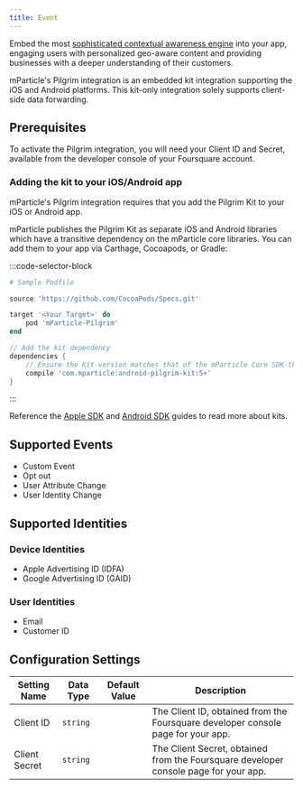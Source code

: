 ```yaml
---
title: Event
---
```


Embed the most [sophisticated contextual awareness engine](https://foursquare.com/products/pilgrim-sdk/) into your app, engaging users with personalized geo-aware content and providing businesses with a deeper understanding of their customers.

mParticle's Pilgrim integration is an embedded kit integration supporting the iOS and Android platforms. This kit-only integration solely supports client-side data forwarding.

## Prerequisites

To activate the Pilgrim integration, you will need your Client ID and Secret, available from the developer console of your Foursquare account.

### Adding the kit to your iOS/Android app

mParticle's Pilgrim integration requires that you add the Pilgrim Kit to your iOS or Android app.

mParticle publishes the Pilgrim Kit as separate iOS and Android libraries which have a transitive dependency on the mParticle core libraries. You can add them to your app via Carthage, Cocoapods, or Gradle:

:::code-selector-block
~~~ruby
# Sample Podfile

source 'https://github.com/CocoaPods/Specs.git'

target '<Your Target>' do
    pod 'mParticle-Pilgrim'
end
~~~

~~~groovy
// Add the kit dependency
dependencies {
    // Ensure the Kit version matches that of the mParticle Core SDK that you're using
    compile 'com.mparticle:android-pilgrim-kit:5+' 
}
~~~
:::

<!--
For iOS, note that the Taplytics SDK is a static library. Reference our documentation for [working with static libraries](/developers/sdk/ios/initialization/).
-->

Reference the [Apple SDK](/developers/sdk/ios/kits/) and [Android SDK](/developers/sdk/android/kits/) guides to read more about kits.

## Supported Events

* Custom Event
* Opt out
* User Attribute Change
* User Identity Change

## Supported Identities

### Device Identities

* Apple Advertising ID (IDFA)
* Google Advertising ID (GAID)

### User Identities

* Email
* Customer ID



## Configuration Settings

Setting Name | Data Type | Default Value | Description 
|---|---|---|---
| Client ID | `string` | <unset> | The Client ID, obtained from the Foursquare developer console page for your app. |
| Client Secret | `string` | <unset> | The Client Secret, obtained from the Foursquare developer console page for your app.  |
